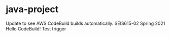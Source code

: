 # java-project
Update to see AWS CodeBuild builds automatically.
SEIS615-02 Spring 2021 Hello CodeBuild!
Test trigger

